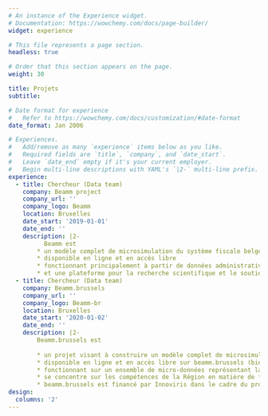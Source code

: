 ```yaml
---
# An instance of the Experience widget.
# Documentation: https://wowchemy.com/docs/page-builder/
widget: experience

# This file represents a page section.
headless: true

# Order that this section appears on the page.
weight: 30

title: Projets
subtitle: 

# Date format for experience
#   Refer to https://wowchemy.com/docs/customization/#date-format
date_format: Jan 2006

# Experiences.
#   Add/remove as many `experience` items below as you like.
#   Required fields are `title`, `company`, and `date_start`.
#   Leave `date_end` empty if it's your current employer.
#   Begin multi-line descriptions with YAML's `|2-` multi-line prefix.
experience:
  - title: Chercheur (Data team)
    company: Beamm project
    company_url: ''
    company_logo: Beamm
    location: Bruxelles
    date_start: '2019-01-01'
    date_end: ''
    description: |2-
          Beamm est
        * un modèle complet de microsimulation du système fiscale belge
        * disponible en ligne et en accès libre
        * fonctionnant principalement à partir de données administratives
        * et une plateforme pour la recherche scientifique et le soutien politique
  - title: Chercheur (Data team)
    company: Beamm.brussels
    company_url: ''
    company_logo: Beamm-br
    location: Bruxelles
    date_start: '2020-01-02'
    date_end: ''
    description: |2-
        Beamm.brussels est
        
        * un projet visant à construire un modèle complet de microsimulation du système fiscale pour la Région de Bruxelles-Capitale
        * disponible en ligne et en accès libre sur beamm.brussels (bientôt)
        * fonctionnant sur un ensemble de micro-données représentant la population de la Région de Bruxelles-Capitale 
        * se concentre sur les compétences de la Région en matière de fiscalité et d'avantages sociaux.
        * beamm.brussels est financé par Innoviris dans le cadre du programme Prospective Research for Brussels.
design:
  columns: '2'
---
```

